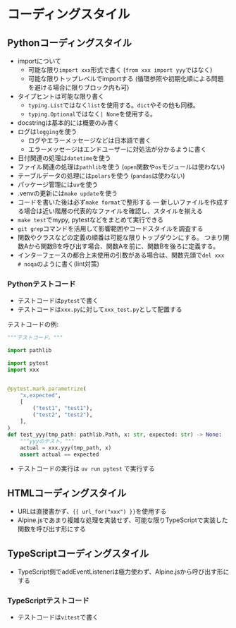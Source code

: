 # コーディングスタイル

## Pythonコーディングスタイル

- importについて
  - 可能な限り`import xxx`形式で書く (`from xxx import yyy`ではなく)
  - 可能な限りトップレベルでimportする (循環参照や初期化順による問題を避ける場合に限りブロック内も可)
- タイプヒントは可能な限り書く
  - `typing.List`ではなく`list`を使用する。`dict`やその他も同様。
  - `typing.Optional`ではなく`| None`を使用する。
- docstringは基本的には概要のみ書く
- ログは`logging`を使う
  - ログやエラーメッセージなどは日本語で書く
  - エラーメッセージはエンドユーザーに対処法が分かるように書く
- 日付関連の処理は`datetime`を使う
- ファイル関連の処理は`pathlib`を使う (`open`関数や`os`モジュールは使わない)
- テーブルデータの処理には`polars`を使う (`pandas`は使わない)
- パッケージ管理には`uv`を使う
- .venvの更新には`make update`を使う
- コードを書いた後は必ず`make format`で整形する
  ― 新しいファイルを作成する場合は近い階層の代表的なファイルを確認し、スタイルを揃える
- `make test`でmypy, pytestなどをまとめて実行できる
- `git grep`コマンドを活用して影響範囲やコードスタイルを調査する
- 関数やクラスなどの定義の順番は可能な限りトップダウンにする。
  つまり関数Aから関数Bを呼び出す場合、関数Aを前に、関数Bを後ろに定義する。
- インターフェースの都合上未使用の引数がある場合は、関数先頭で`del xxx # noqa`のように書く(lint対策)

### Pythonテストコード

- テストコードは`pytest`で書く
- テストコードは`xxx.py`に対して`xxx_test.py`として配置する

テストコードの例:

```python
"""テストコード。"""

import pathlib

import pytest
import xxx


@pytest.mark.parametrize(
    "x,expected",
    [
        ("test1", "test1"),
        ("test2", "test2"),
    ],
)
def test_yyy(tmp_path: pathlib.Path, x: str, expected: str) -> None:
    """yyyのテスト。"""
    actual = xxx.yyy(tmp_path, x)
    assert actual == expected

```

- テストコードの実行は `uv run pytest` で実行する

## HTMLコーディングスタイル

- URLは直接書かず、`{{ url_for("xxx") }}`を使用する
- Alpine.jsであまり複雑な処理を実装せず、可能な限りTypeScriptで実装した関数を呼び出す形にする

## TypeScriptコーディングスタイル

- TypeScript側でaddEventListenerは極力使わず、Alpine.jsから呼び出す形にする

### TypeScriptテストコード

- テストコードは`vitest`で書く

